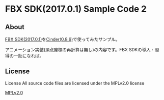 # FBX SDK(2017.0.1) Sample Code 2

## About
[FBX SDK(2017.0.1)](http://www.autodesk.com/products/fbx/overview)を[Cinder(0.8.6)](https://libcinder.org)で使ってみたサンプル。

アニメーション実装(頂点座標の再計算は無し)の内容です。FBX SDKの導入・習得の一助になれば。

## License
License All source code files are licensed under the MPLv2.0 license

[MPLv2.0](https://www.mozilla.org/MPL/2.0/)
